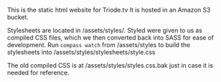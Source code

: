 This is the static html website for Triode.tv
It is hosted in an Amazon S3 bucket.


Stylesheets are located in /assets/styles/.
Styled were given to us as compiled CSS files, which we then converted back into SASS for ease of development.
Run `compass watch` from /assets/styles to build the stylesheets into /assets/styles/stylesheets/style.css

The old compiled CSS is at /assets/styles/styles.css.bak just in case it is needed for reference.

